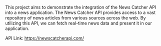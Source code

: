 This project aims to demonstrate the integration of the News Catcher API into a news application.
The News Catcher API provides access to a vast repository of news articles from various sources across the web.
By utilizing this API, we can fetch real-time news data and present it in our application.

API Link: https://newscatcherapi.com/
